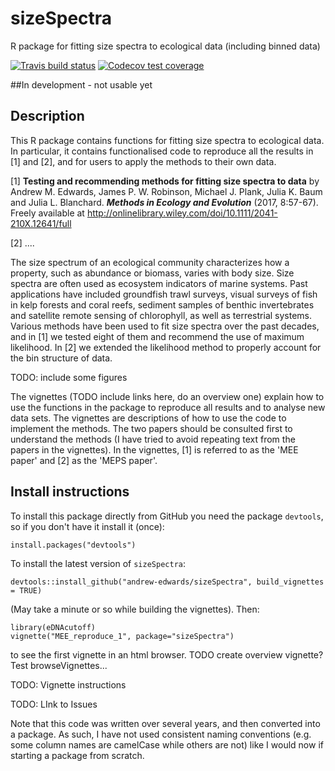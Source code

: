 # sizeSpectra
R package for fitting size spectra to ecological data (including binned data)

 <!-- badges: start -->
  [![Travis build status](https://travis-ci.org/andrew-edwards/sizeSpectra.svg?branch=master)](https://travis-ci.org/andrew-edwards/sizeSpectra)
  [![Codecov test coverage](https://codecov.io/gh/andrew-edwards/sizeSpectra/branch/master/graph/badge.svg)](https://codecov.io/gh/andrew-edwards/sizeSpectra?branch=master)
  <!-- badges: end -->

##In development - not usable yet

## Description
This R package contains functions for fitting size spectra to ecological data. In particular, it contains functionalised code to reproduce all the results in [1] and [2], and for users to apply the methods to their own data.

[1] **Testing and recommending methods for fitting size spectra to data** by Andrew M. Edwards, James P. W. Robinson, Michael J. Plank, Julia K. Baum and Julia L. Blanchard. ***Methods in Ecology and Evolution*** (2017, 8:57-67). Freely available at <http://onlinelibrary.wiley.com/doi/10.1111/2041-210X.12641/full>

[2] ....

The size spectrum of an ecological community characterizes how a property, such as abundance or biomass, varies with body size. Size spectra are often used as ecosystem indicators of marine systems. Past applications have included groundfish trawl surveys, visual surveys of fish in kelp forests and coral reefs, sediment samples of benthic invertebrates and satellite remote sensing of chlorophyll, as well as terrestrial systems. Various methods have been used to fit size spectra over the past decades, and in [1] we tested eight of them and recommend the use of maximum likelihood. In [2] we extended the likelihood method to properly account for the bin structure of data.

TODO: include some figures

The vignettes (TODO include links here, do an overview one) explain how to use the functions in the package to reproduce all results and to analyse new data sets. The vignettes are descriptions of how to use the code to implement the methods. The two papers should be consulted first to understand the methods (I have tried to avoid repeating text from the papers in the vignettes). In the vignettes, [1] is referred to as the 'MEE paper' and [2] as the 'MEPS paper'.

## Install instructions

To install this package directly from GitHub you need the package `devtools`, so if you don't have it install it (once):

```
install.packages("devtools")
```

To install the latest version of `sizeSpectra`:
```
devtools::install_github("andrew-edwards/sizeSpectra", build_vignettes = TRUE)
```

(May take a minute or so while building the vignettes). Then:
```
library(eDNAcutoff)
vignette("MEE_reproduce_1", package="sizeSpectra")
```
to see the first vignette in an html browser. TODO create overview vignette? Test browseVignettes...

TODO: Vignette instructions

TODO: LInk to Issues

Note that this code was written over several years, and then converted into a package. As such, I have not used consistent naming conventions (e.g. some column names are camelCase while others are not) like I would now if starting a package from scratch.